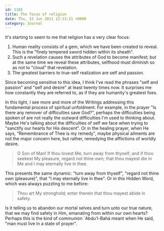 ```yaml
---
id: 1165
title: The focus of religion
date: Thu, 23 Jun 2011 12:13:21 +0000
category: Journal
---
```


It's starting to seem to me that religion has a very clear focus:

 1. Human reality consists of a gem, which we have been created to reveal.
    This is the "finely tempered sword hidden within its sheath".
 2. Such a revelation causes the attributes of God to become manifest; but at
    the same time we reveal these attributes, selfhood must diminish so as
    not to "cloud" that revelation.
 3. The greatest barriers to true-self realization are self and passion.

Since becoming sensitive to this idea, I think I've read the phrases "self and
passion" and "self and desire" at least twenty times now.  It
surprises me how constantly they are referred to, as if they are humanity's
greatest foes.

In this light, I see more and more of the Writings addressing this fundamental
process of spiritual unfoldment.  For example, in the prayer "Is there any
remover of difficulties save God?", perhaps the difficulties being spoken of
are not really the outward difficulties I'm used to thinking about.  Maybe
He's talking about the difficulties of self we face when trying to "sanctify
our hearts for His descent".  Or in the healing prayer, when He says,
"Remembrance of Thee is my remedy", maybe physical ailments are not the major
concern here, but rather, remedying the afflictions of worldly desire.

> O Son of Man!  If thou lovest Me, turn away from thyself; and if thou
> seekest My pleasure, regard not thine own; that thou mayest die in Me and I
> may eternally live in thee.

This presents the same dynamic: "turn away from thyself", "regard not thine
own (pleasure)", that "I may eternally live in thee".  Or in this Hidden Word,
which was always puzzling to me before:

> Thou art My stronghold; enter therein that thou mayest abide in safety.

Is it telling us to abandon our mortal selves and turn unto our true nature,
that we may find safety in Him, emanating from within our own hearts?  Perhaps
this is the kind of communion `Abdu'l-Bahá meant when He said, "man must live
in a state of prayer".
